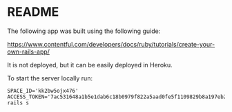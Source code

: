 # README

The following app was built using the following guide:

  https://www.contentful.com/developers/docs/ruby/tutorials/create-your-own-rails-app/

It is not deployed, but it can be easily deployed in Heroku.

To start the server locally run:

  ```
  SPACE_ID='kk2bw5ojx476' ACCESS_TOKEN='7ac531648a1b5e1dab6c18b0979f822a5aad0fe5f1109829b8a197eb2be4b84c' rails s
  ```
